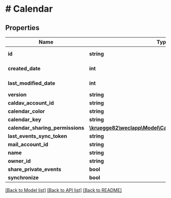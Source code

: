 # # Calendar

## Properties

Name | Type | Description | Notes
------------ | ------------- | ------------- | -------------
**id** | **string** |  | [optional] [readonly]
**created_date** | **int** |  | [optional] [readonly]
**last_modified_date** | **int** |  | [optional] [readonly]
**version** | **string** |  | [optional]
**caldav_account_id** | **string** |  | [optional]
**calendar_color** | **string** |  | [optional]
**calendar_key** | **string** |  | [optional]
**calendar_sharing_permissions** | [**\kruegge82\weclapp\Model\CalendarSharingPermissions[]**](CalendarSharingPermissions.md) |  | [optional]
**last_events_sync_token** | **string** |  | [optional]
**mail_account_id** | **string** |  | [optional]
**name** | **string** |  | [optional]
**owner_id** | **string** |  | [optional]
**share_private_events** | **bool** |  | [optional]
**synchronize** | **bool** |  | [optional]

[[Back to Model list]](../../README.md#models) [[Back to API list]](../../README.md#endpoints) [[Back to README]](../../README.md)
